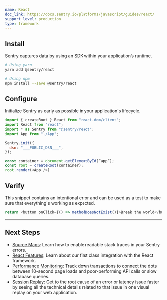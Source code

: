 ```yaml
---
name: React
doc_link: https://docs.sentry.io/platforms/javascript/guides/react/
support_level: production
type: framework
---
```


<!-- * * * * * * * * * * * *  * * * * * * * ATTENTION * * * * * * * * * * * * * * * * * * * * * * * *
*                          UPDATES WILL NO LONGER BE REFLECTED IN SENTRY                            *
*                                                                                                   *
* We've successfully migrated all "getting started/wizard" documents to the main Sentry repository, *
* where you can find them in the folder named "gettingStartedDocs" ->                               *
* https://github.com/getsentry/sentry/tree/master/static/app/gettingStartedDocs.                    *
*                                                                                                   *
* Find more details about the project in the concluded Epic ->                                      *
* https://github.com/getsentry/sentry/issues/48144                                                  *
*                                                                                                   *
* This document is planned to be removed in the future. However, it has not been removed yet,       *
* primarily because self-hosted users depend on it to access instructions for setting up their      *
* platform. We need to come up with a solution before removing these docs.                          *
* * * * * * * * * * * *  * * * * * * * ATTENTION * * * * * * * * * * * * * * * * * * * * * * * * * -->

## Install

Sentry captures data by using an SDK within your application’s runtime.

```bash
# Using yarn
yarn add @sentry/react

# Using npm
npm install --save @sentry/react
```

## Configure

Initialize Sentry as early as possible in your application's lifecycle.

```javascript
import { createRoot } React from "react-dom/client";
import React from "react";
import * as Sentry from "@sentry/react";
import App from "./App";

Sentry.init({
  dsn: "___PUBLIC_DSN___",
});

const container = document.getElementById(“app”);
const root = createRoot(container);
root.render(<App />)
```

## Verify

This snippet contains an intentional error and can be used as a test to make sure that everything's working as expected.

```javascript
return <button onClick={() => methodDoesNotExist()}>Break the world</button>;
```

---

## Next Steps

- [Source Maps](https://docs.sentry.io/platforms/javascript/guides/react/sourcemaps/): Learn how to enable readable stack traces in your Sentry errors.
- [React Features](https://docs.sentry.io/platforms/javascript/guides/react/features/): Learn about our first class integration with the React framework.
- [Performance Monitoring](https://docs.sentry.io/platforms/javascript/guides/react/performance/): Track down transactions to connect the dots between 10-second page loads and poor-performing API calls or slow database queries.
- [Session Replay](https://docs.sentry.io/platforms/javascript/guides/react/session-replay/): Get to the root cause of an error or latency issue faster by seeing all the technical details related to that issue in one visual replay on your web application.
